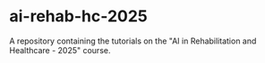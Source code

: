 # ai-rehab-hc-2025
A repository containing the tutorials on the "AI in Rehabilitation and Healthcare - 2025" course.
